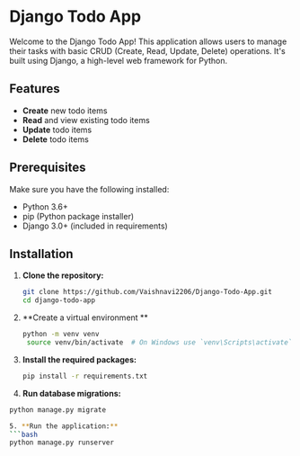 # Django Todo App

Welcome to the Django Todo App! This application allows users to manage their tasks with basic CRUD (Create, Read, Update, Delete) operations. It's built using Django, a high-level web framework for Python.

## Features

- **Create** new todo items
- **Read** and view existing todo items
- **Update** todo items
- **Delete** todo items

## Prerequisites

Make sure you have the following installed:

- Python 3.6+
- pip (Python package installer)
- Django 3.0+ (included in requirements)

## Installation

1. **Clone the repository:**

   ```bash
   git clone https://github.com/Vaishnavi2206/Django-Todo-App.git
   cd django-todo-app

2. **Create a virtual environment **
   ```bash
   python -m venv venv
    source venv/bin/activate  # On Windows use `venv\Scripts\activate`

3. **Install the required packages:**
   ```bash
   pip install -r requirements.txt

4. **Run database migrations:**
  ```bash
  python manage.py migrate
  
5. **Run the application:**
  ```bash
  python manage.py runserver
